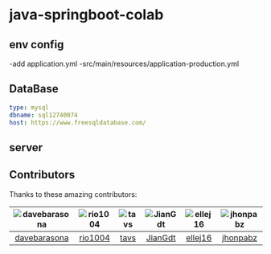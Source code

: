 # java-springboot-colab


## env config
-add application.yml -src/main/resources/application-production.yml

## DataBase
```yml
type: mysql
dbname: sql12740074
host: https://www.freesqldatabase.com/
```

## server


## Contributors

Thanks to these amazing contributors:

| ![davebarasona](https://avatars.githubusercontent.com/u/78859307?v=4&s=80) | ![rio1004](https://avatars.githubusercontent.com/u/79251162?v=4&s=80) | ![tavs](https://avatars.githubusercontent.com/u/82376053?v=4&s=80) | ![JianGdt](https://avatars.githubusercontent.com/u/93214298?v=4&s=80) | ![ellej16](https://avatars.githubusercontent.com/u/6106749?v=4&s=80) | ![jhonpabz](https://avatars.githubusercontent.com/u/44497942?v=4&s=80) |
|:---:|:---:|:---:|:---:|:---:|:---:|
| [davebarasona](https://github.com/davebarasona) | [rio1004](https://github.com/rio1004) | [tavs](https://github.com/7iquid) | [JianGdt](https://github.com/JianGdt) | [ellej16](https://github.com/ellej16) | [jhonpabz](https://github.com/jhonpabz) |
